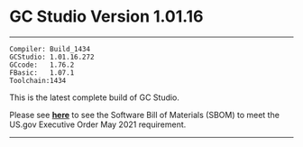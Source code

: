 # GC Studio Version 1.01.16

----
    Compiler: Build_1434
    GCStudio: 1.01.16.272
    GCcode:   1.76.2
    FBasic:   1.07.1
    Toolchain:1434

This is the latest complete build of GC Studio.

Please see [**here**]( https://sourceforge.net/p/gcbasic/discussion/579126/thread/0d009b1785/ "Software Bill of Materials (SBOM) - US.gov Executive Order May 2021") to see the Software Bill of Materials (SBOM) to meet the US.gov Executive Order May 2021 requirement.

----


